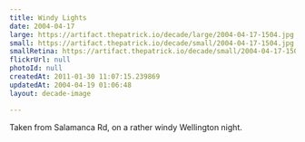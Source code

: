 ```yaml
---
title: Windy Lights
date: 2004-04-17
large: https://artifact.thepatrick.io/decade/large/2004-04-17-1504.jpg
small: https://artifact.thepatrick.io/decade/small/2004-04-17-1504.jpg
smallRetina: https://artifact.thepatrick.io/decade/small/2004-04-17-1504@2x.jpg
flickrUrl: null
photoId: null
createdAt: 2011-01-30 11:07:15.239869
updatedAt: 2004-04-19 01:06:48
layout: decade-image

---
```

Taken from Salamanca Rd, on a rather windy Wellington night.
